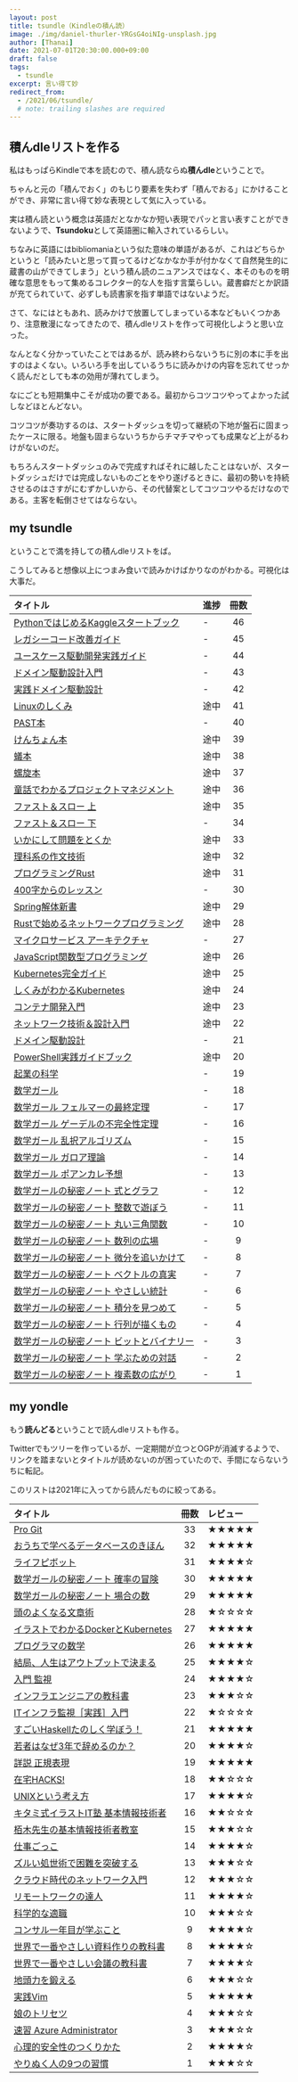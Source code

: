 ```yaml
---
layout: post
title: tsundle（Kindleの積ん読）
image: ./img/daniel-thurler-YRGsG4oiNIg-unsplash.jpg
author: [Thanai]
date: 2021-07-01T20:30:00.000+09:00
draft: false
tags:
  - tsundle
excerpt: 言い得て妙
redirect_from:
  - /2021/06/tsundle/
  # note: trailing slashes are required
---
```


## 積んdleリストを作る

私はもっぱらKindleで本を読むので、積ん読ならぬ**積んdle**ということで。

ちゃんと元の「積んでおく」のもじり要素を失わず「積んでおる」にかけることができ、非常に言い得て妙な表現として気に入っている。

実は積ん読という概念は英語だとなかなか短い表現でパッと言い表すことができないようで、**Tsundoku**として英語圏に輸入されているらしい。

ちなみに英語にはbibliomaniaという似た意味の単語があるが、これはどちらかというと「読みたいと思って買ってるけどなかなか手が付かなくて自然発生的に蔵書の山ができてしまう」という積ん読のニュアンスではなく、本そのものを明確な意思をもって集めるコレクター的な人を指す言葉らしい。蔵書癖だとか訳語が充てられていて、必ずしも読書家を指す単語ではないようだ。

さて、なにはともあれ、読みかけで放置してしまっている本などもいくつかあり、注意散漫になってきたので、積んdleリストを作って可視化しようと思い立った。

なんとなく分かっていたことではあるが、読み終わらないうちに別の本に手を出すのはよくない。いろいろ手を出しているうちに読みかけの内容を忘れてせっかく読んだとしても本の効用が薄れてしまう。

なにごとも短期集中こそが成功の要である。最初からコツコツやってよかった試しなどほとんどない。

コツコツが奏功するのは、スタートダッシュを切って継続の下地が盤石に固まったケースに限る。地盤も固まらないうちからチマチマやっても成果など上がるわけがないのだ。

もちろんスタートダッシュのみで完成すればそれに越したことはないが、スタートダッシュだけでは完成しないものごとをやり遂げるときに、最初の勢いを持続させるのはさすがにむずかしいから、その代替案としてコツコツやるだけなのである。主客を転倒させてはならない。

## my tsundle

ということで満を持しての積んdleリストをば。

こうしてみると想像以上につまみ食いで読みかけばかりなのがわかる。可視化は大事だ。

| タイトル                                                             | 進捗 | 冊数 |
| :------------------------------------------------------------------- | :--- | :--: |
| [PythonではじめるKaggleスタートブック](https://amzn.to/2UJSZt9)      | -    |  46  |
| [レガシーコード改善ガイド](https://amzn.to/3h1MEBZ)                  | -    |  45  |
| [ユースケース駆動開発実践ガイド](https://amzn.to/3vYKrvy)            | -    |  44  |
| [ドメイン駆動設計入門](https://amzn.to/3xWQjqy)                      | -    |  43  |
| [実践ドメイン駆動設計](https://amzn.to/3AcBmTe)                      | -    |  42  |
| [Linuxのしくみ](https://amzn.to/3gvIodJ)                             | 途中 |  41  |
| [PAST本](https://amzn.to/3j4P0S1)                                    | -    |  40  |
| [けんちょん本](https://amzn.to/3zvP1nT)                              | 途中 |  39  |
| [蟻本](https://amzn.to/3zSK6gX)                                      | 途中 |  38  |
| [螺旋本](https://amzn.to/3zMfFJo)                                    | 途中 |  37  |
| [童話でわかるプロジェクトマネジメント](https://amzn.to/35IwwyW)      | 途中 |  36  |
| [ファスト＆スロー 上](https://amzn.to/3wCMCGb)                       | 途中 |  35  |
| [ファスト＆スロー 下](https://amzn.to/2SDR3le)                       | -    |  34  |
| [いかにして問題をとくか](https://amzn.to/3xpTXJa)                    | 途中 |  33  |
| [理科系の作文技術](https://amzn.to/3gGXxbe)                          | 途中 |  32  |
| [プログラミングRust](https://amzn.to/3zxAqZ4)                        | 途中 |  31  |
| [400字からのレッスン](https://amzn.to/3iOXgFB)                       | -    |  30  |
| [Spring解体新書](https://amzn.to/3vwrOPh)                            | 途中 |  29  |
| [Rustで始めるネットワークプログラミング](https://amzn.to/3zHBtWL)    | 途中 |  28  |
| [マイクロサービス アーキテクチャ](https://amzn.to/2S2XsWT)           | -    |  27  |
| [JavaScript関数型プログラミング](https://amzn.to/3iO4muk)            | 途中 |  26  |
| [Kubernetes完全ガイド](https://amzn.to/3zA1XcA)                      | 途中 |  25  |
| [しくみがわかるKubernetes](https://amzn.to/3zwAbgY)                  | 途中 |  24  |
| [コンテナ開発入門](https://amzn.to/2SF1sgE)                          | 途中 |  23  |
| [ネットワーク技術＆設計入門](https://amzn.to/3xu8B1Y)                | 途中 |  22  |
| [ドメイン駆動設計](https://amzn.to/3cO5f23)                          | -    |  21  |
| [PowerShell実践ガイドブック](https://amzn.to/3cPFUVn)                | 途中 |  20  |
| [起業の科学](https://amzn.to/2SECEW5)                                | -    |  19  |
| [数学ガール](https://amzn.to/3gvPFu4)                                | -    |  18  |
| [数学ガール フェルマーの最終定理](https://amzn.to/3xq0YK4)           | -    |  17  |
| [数学ガール ゲーデルの不完全性定理](https://amzn.to/3iO4Ws0)         | -    |  16  |
| [数学ガール 乱択アルゴリズム](https://amzn.to/3wMbcVn)               | -    |  15  |
| [数学ガール ガロア理論](https://amzn.to/3iIpIZY)                     | -    |  14  |
| [数学ガール ポアンカレ予想](https://amzn.to/3zAHGDs)                 | -    |  13  |
| [数学ガールの秘密ノート 式とグラフ](https://amzn.to/3xsVpup)         | -    |  12  |
| [数学ガールの秘密ノート 整数で遊ぼう](https://amzn.to/3gzbMjC)       | -    |  11  |
| [数学ガールの秘密ノート 丸い三角関数](https://amzn.to/35weY93)       | -    |  10  |
| [数学ガールの秘密ノート 数列の広場](https://amzn.to/3iKJZhl)         | -    |  9   |
| [数学ガールの秘密ノート 微分を追いかけて](https://amzn.to/2UdVlAr)   | -    |  8   |
| [数学ガールの秘密ノート ベクトルの真実](https://amzn.to/3iJzaw9)     | -    |  7   |
| [数学ガールの秘密ノート やさしい統計](https://amzn.to/3vvlcAF)       | -    |  6   |
| [数学ガールの秘密ノート 積分を見つめて](https://amzn.to/3zBiNHR)     | -    |  5   |
| [数学ガールの秘密ノート 行列が描くもの](https://amzn.to/3zybWza)     | -    |  4   |
| [数学ガールの秘密ノート ビットとバイナリー](https://amzn.to/3xoXaJ5) | -    |  3   |
| [数学ガールの秘密ノート 学ぶための対話](https://amzn.to/3iOoAUO)     | -    |  2   |
| [数学ガールの秘密ノート 複素数の広がり](https://amzn.to/3wys0Pp)     | -    |  1   |

## my yondle

もう**読んどる**ということで読んdleリストも作る。

Twitterでもツリーを作っているが、一定期間が立つとOGPが消滅するようで、リンクを踏まないとタイトルが読めないのが困っていたので、手間にならないうちに転記。

このリストは2021年に入ってから読んだものに絞ってある。

| タイトル                                                       | 冊数 | レビュー |
| :------------------------------------------------------------- | :--: | :------- |
| [Pro Git](https://amzn.to/3iPlaB0)                             |  33  | ★★★★★    |
| [おうちで学べるデータベースのきほん](https://amzn.to/3xabgOI)  |  32  | ★★★★★    |
| [ライフピボット](https://amzn.to/3zRvuyA)                      |  31  | ★★★★☆    |
| [数学ガールの秘密ノート 確率の冒険](https://amzn.to/3q4xejC)   |  30  | ★★★★★    |
| [数学ガールの秘密ノート 場合の数](https://amzn.to/3gDsPzC)     |  29  | ★★★★★    |
| [頭のよくなる文章術](https://amzn.to/35yQDPS)                  |  28  | ★☆☆☆☆    |
| [イラストでわかるDockerとKubernetes](https://amzn.to/2UbVe8u)  |  27  | ★★★★★    |
| [プログラマの数学](https://amzn.to/3xq33pm)                    |  26  | ★★★★★    |
| [結局、人生はアウトプットで決まる](https://amzn.to/3gJrwiR)    |  25  | ★★★★☆    |
| [入門 監視](https://amzn.to/3iNrhpj)                           |  24  | ★★★★☆    |
| [インフラエンジニアの教科書](https://amzn.to/3vtiLOZ)          |  23  | ★★★☆☆    |
| [ITインフラ監視［実践］入門](https://amzn.to/3xuapYO)          |  22  | ★☆☆☆☆    |
| [すごいHaskellたのしく学ぼう！](https://amzn.to/3q3gnNY)       |  21  | ★★★★★    |
| [若者はなぜ3年で辞めるのか？](https://amzn.to/3gDGNSe)         |  20  | ★★★★☆    |
| [詳説 正規表現](https://amzn.to/35uuylI)                       |  19  | ★★★★★    |
| [在宅HACKS!](https://amzn.to/3iUXISK)                          |  18  | ★★☆☆☆    |
| [UNIXという考え方](https://amzn.to/3q9AKsP)                    |  17  | ★★★★☆    |
| [キタミ式イラストIT塾 基本情報技術者](https://amzn.to/3wLE2os) |  16  | ★★☆☆☆    |
| [栢木先生の基本情報技術者教室](https://amzn.to/3xvQ7hw)        |  15  | ★★★☆☆    |
| [仕事ごっこ](https://amzn.to/3cNMGLz)                          |  14  | ★★★★☆    |
| [ズルい処世術で困難を突破する](https://amzn.to/3vxYB6w)        |  13  | ★★★☆☆    |
| [クラウド時代のネットワーク入門](https://amzn.to/3gy6iWg)      |  12  | ★★★☆☆    |
| [リモートワークの達人](https://amzn.to/3wzyZaR)                |  11  | ★★★★☆    |
| [科学的な適職](https://amzn.to/2SDUKHC)                        |  10  | ★★★☆☆    |
| [コンサル一年目が学ぶこと](https://amzn.to/3gLiJNo)            |  9   | ★★★★☆    |
| [世界で一番やさしい資料作りの教科書](https://amzn.to/3q4ejoI)  |  8   | ★★★★☆    |
| [世界で一番やさしい会議の教科書](https://amzn.to/2U46W4Q)      |  7   | ★★★★☆    |
| [地頭力を鍛える](https://amzn.to/3gDV9C7)                      |  6   | ★★★☆☆    |
| [実践Vim](https://amzn.to/3vEADXy)                             |  5   | ★★★★★    |
| [娘のトリセツ](https://amzn.to/2TIa1av)                        |  4   | ★★★☆☆    |
| [速習 Azure Administrator](https://amzn.to/3vxH3HN)            |  3   | ★★★☆☆    |
| [心理的安全性のつくりかた](https://amzn.to/3cNSGnc)            |  2   | ★★★★☆    |
| [やりぬく人の9つの習慣](https://amzn.to/3zxObXR)               |  1   | ★★★☆☆    |
